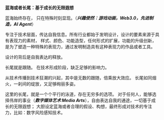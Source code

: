 **蓝海或者长尾：基于成长的无限遐想**

蓝海始终存在，
只在特殊时刻显现。（***兴趣使然：游戏动画，Web3.0，先进制造，AI Agent***）

专注于技术层面，传达自我信息。所有行业都始于发明设计，设计的要素来源于具有表现力的素材，
样式、颜色、功能造型，任何形式的扩展，功能的升级创新，是为了塑造一种特殊的表现力，通过发明制造具有这种表现力的作品或者工具。

设计的背后是自我表达的释放。

长尾就是跟随。
在技术形成阶段，缺乏足够的影响力。

从技术传播到技术狂潮的兴起，其中是无数的跟随，倍乘放大效应。
长尾如同烟火，一刹间的绽放，又足够绚丽多姿。

这里的长尾，就是一个个平行的泳道，存在无穷多的选项。
对于任何人，能够选择伟岸的事业（***数字媒体艺术 Media Arts***），自由表达自我的通途，一切基于成长的无限遐想；
大胆设定蓝海或者合理的假设、构想，最终形成对技术的专注力，比如：数字风险感知技术。


